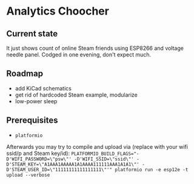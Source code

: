 # Analytics Choocher

## Current state

It just shows count of online Steam friends using ESP8266 and voltage needle panel. Codged in one evening, don't expect much.

## Roadmap

* add KiCad schematics
* get rid of hardcoded Steam example, modularize
* low-power sleep

## Prerequisites

* `platformio`

Afterwards you may try to compile and upload via (replace with your wifi ssid/p and Steam key/id): `PLATFORMIO_BUILD_FLAGS="-D'WIFI_PASSWORD=\"psw\"' -D'WIFI_SSID=\"ssid\"' -D'STEAM_KEY=\"A1AAA1AAAAA1A1AAAA111111AAA1A1A1\"' -D'STEAM_USER_ID=\"11111111111111111\"'" platformio run -e esp12e -t upload --verbose`
